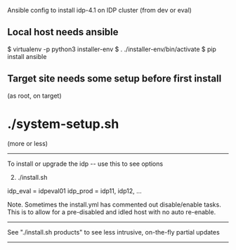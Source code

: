 Ansible config to install idp-4.1 on IDP cluster
(from dev or eval)

Local host needs ansible
-------------------------------

$ virtualenv -p python3 installer-env
$ . ./installer-env/bin/activate
$ pip install ansible


Target site needs some setup before first install
-------------------------------------------------

(as root, on target)
# ./system-setup.sh
(more or less)


--------------------------------------------------

To install or upgrade the idp -- use this to see options

2) ./install.sh 

idp_eval = idpeval01
idp_prod = idp11, idp12, ...


Note.  Sometimes the install.yml has commented out disable/enable tasks.  
       This is to allow for a pre-disabled and idled host with no auto re-enable.

---------------------------------------------------

See "./install.sh products" to see less intrusive, on-the-fly partial updates

----------------------------------------------------
